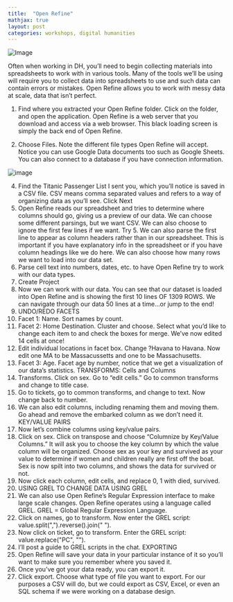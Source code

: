 ```yaml
---
title:  "Open Refine"
mathjax: true
layout: post
categories: workshops, digital humanities
---
```


![Image](https://labinoteca.files.wordpress.com/2017/01/openrefine-bdu-logo.png)

Often when working in DH, you’ll need to begin collecting materials into spreadsheets to work with in various tools. Many of the tools we’ll be using will require you to collect data into spreadsheets to use and such data can contain errors or mistakes. Open Refine allows you to work with messy data at scale, data that isn’t perfect.

1.	Find where you extracted your Open Refine folder. Click on the folder, and open the application. Open Refine is a web server that you download and access via a web browser. This black loading screen is simply the back end of Open Refine.

2.	Choose Files. Note the different file types Open Refine will accept. Notice you can use Google Data documents too such as Google Sheets. You can also connect to a database if you have connection information.

![image](C:\Users\hannah8.BOILERAD\Pictures\fulbright\2022-02-25_8-13-41.jpg)

4.	Find the Titanic Passenger List I sent you, which you’ll notice is saved in a CSV file. CSV means comma separated values and refers to a way of organizing data as you’ll see. Click Next
5.	Open Refine reads our spreadsheet and tries to determine where columns should go, giving us a preview of our data. We can choose some different parsings, but we want CSV. We can also choose to ignore the first few lines if we want. Try 5. We can also parse the first line to appear as column headers rather than in our spreadsheet. This is important if you have explanatory info in the spreadsheet or if you have column headings like we do here. We can also choose how many rows we want to load into our data set.
6.	Parse cell text into numbers, dates, etc. to have Open Refine try to work with our data types.
7.	Create Project
8.	Now we can work with our data. You can see that our dataset is loaded into Open Refine and is showing the first 10 lines OF 1309 ROWS. We can navigate through our data 50 lines at a time…or jump to the end!
9.	UNDO/REDO
FACETS 
9.	Facet 1: Name. Sort names by count.
10.	Facet 2: Home Destination. Cluster and choose. Select what you’d like to change each item to and check the boxes for merge. We’ve now edited 14 cells at once!
11.	Edit individual locations in facet box. Change ?Havana to Havana. Now edit one MA to be Massacussetts and one to be Massachusetts. 
12.	Facet 3: Age. Facet age by number, notice that we get a visualization of our data’s statistics.
TRANSFORMS: Cells and Columns
13.	Transforms. Click on sex. Go to “edit cells.” Go to common transforms and change to title case.
14.	Go to tickets, go to common transforms, and change to text. Now change back to number.
15.	We can also edit columns, including renaming them and moving them. Go ahead and remove the embarked column as we don’t need it. 
KEY/VALUE PAIRS
16.	Now let’s combine columns using key/value pairs.
17.	Click on sex. Click on transpose and choose “Columnize by Key/Value Columns.” It will ask you to choose the key column by which the value column will be organized. Choose sex as your key and survived as your value to determine if women and children really are first off the boat. Sex is now spilt into two columns, and shows the data for survived or not.
18.	Now click each column, edit cells, and replace 0, 1 with died, survived.
19.	USING GREL TO CHANGE DATA
USING GREL
20.	We can also use Open Refine’s Regular Expression interface to make large scale changes. Open Refine operates using a language called GREL. GREL = Global Regular Expression Language.
21.	Click on names, go to transform. Now enter the GREL script: value.split(",").reverse().join(" "). 
22.	Now click on ticket, go to transform. Enter the GREL script: value.replace("PC", "").
23.	 I’ll post a guide to GREL scripts in the chat.
EXPORTING
24.	Open Refine will save your data in your particular instance of it so you’ll want to make sure you remember where you saved it.
25.	Once you’ve got your data ready, you can export it. 
26.	Click export. Choose what type of file you want to export. For our purposes a CSV will do, but we could export as CSV, Excel, or even an SQL schema if we were working on a database design.
